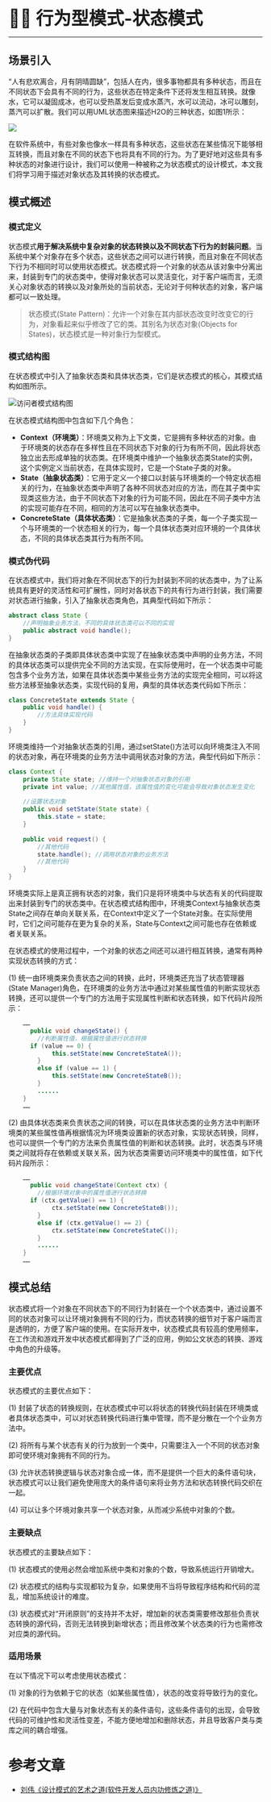 **<span style="font-size: 35px;">🧑‍🚀 行为型模式-状态模式</span>**

---

## 场景引入

 “人有悲欢离合，月有阴晴圆缺”，包括人在内，很多事物都具有多种状态，而且在不同状态下会具有不同的行为，这些状态在特定条件下还将发生相互转换。就像水，它可以凝固成冰，也可以受热蒸发后变成水蒸汽，水可以流动，冰可以雕刻，蒸汽可以扩散。我们可以用UML状态图来描述H2O的三种状态，如图1所示：

![](https://vue-admin-imgages.oss-cn-hangzhou.aliyuncs.com/2022-09-18/2ff35385-e534-40f9-8922-c6a64a2cc259_水的三种状态.jpg)

  在软件系统中，有些对象也像水一样具有多种状态，这些状态在某些情况下能够相互转换，而且对象在不同的状态下也将具有不同的行为。为了更好地对这些具有多种状态的对象进行设计，我们可以使用一种被称之为状态模式的设计模式，本文我们将学习用于描述对象状态及其转换的状态模式。



## 模式概述

### 模式定义

 状态模式**用于解决系统中复杂对象的状态转换以及不同状态下行为的封装问题**。当系统中某个对象存在多个状态，这些状态之间可以进行转换，而且对象在不同状态下行为不相同时可以使用状态模式。状态模式将一个对象的状态从该对象中分离出来，封装到专门的状态类中，使得对象状态可以灵活变化，对于客户端而言，无须关心对象状态的转换以及对象所处的当前状态，无论对于何种状态的对象，客户端都可以一致处理。
> 状态模式(State Pattern)：允许一个对象在其内部状态改变时改变它的行为，对象看起来似乎修改了它的类。其别名为状态对象(Objects for States)，状态模式是一种对象行为型模式。

### 模式结构图

 在状态模式中引入了抽象状态类和具体状态类，它们是状态模式的核心，其模式结构如图所示。

![访问者模式结构图](https://vue-admin-imgages.oss-cn-hangzhou.aliyuncs.com/2022-09-18/8896e568-314a-4dc2-8e7e-da8e4a0029a3_状态模式.jpg)

  在状态模式结构图中包含如下几个角色：

-  **Context（环境类）**：环境类又称为上下文类，它是拥有多种状态的对象。由于环境类的状态存在多样性且在不同状态下对象的行为有所不同，因此将状态独立出去形成单独的状态类。在环境类中维护一个抽象状态类State的实例，这个实例定义当前状态，在具体实现时，它是一个State子类的对象。
-  **State（抽象状态类）**：它用于定义一个接口以封装与环境类的一个特定状态相关的行为，在抽象状态类中声明了各种不同状态对应的方法，而在其子类中实现类这些方法，由于不同状态下对象的行为可能不同，因此在不同子类中方法的实现可能存在不同，相同的方法可以写在抽象状态类中。
- **ConcreteState（具体状态类）**：它是抽象状态类的子类，每一个子类实现一个与环境类的一个状态相关的行为，每一个具体状态类对应环境的一个具体状态，不同的具体状态类其行为有所不同。

### 模式伪代码

 在状态模式中，我们将对象在不同状态下的行为封装到不同的状态类中，为了让系统具有更好的灵活性和可扩展性，同时对各状态下的共有行为进行封装，我们需要对状态进行抽象，引入了抽象状态类角色，其典型代码如下所示：

```java
abstract class State {
    //声明抽象业务方法，不同的具体状态类可以不同的实现
	public abstract void handle();
}
```

  在抽象状态类的子类即具体状态类中实现了在抽象状态类中声明的业务方法，不同的具体状态类可以提供完全不同的方法实现，在实际使用时，在一个状态类中可能包含多个业务方法，如果在具体状态类中某些业务方法的实现完全相同，可以将这些方法移至抽象状态类，实现代码的复用，典型的具体状态类代码如下所示：
```java
class ConcreteState extends State {
	public void handle() {
		//方法具体实现代码
	}
}
```

  环境类维持一个对抽象状态类的引用，通过setState()方法可以向环境类注入不同的状态对象，再在环境类的业务方法中调用状态对象的方法，典型代码如下所示：

```java
class Context {
	private State state; //维持一个对抽象状态对象的引用
	private int value; //其他属性值，该属性值的变化可能会导致对象状态发生变化
 
    //设置状态对象
	public void setState(State state) {
		this.state = state;
	}
 
	public void request() {
		//其他代码
		state.handle(); //调用状态对象的业务方法
		//其他代码
	}
}
```

环境类实际上是真正拥有状态的对象，我们只是将环境类中与状态有关的代码提取出来封装到专门的状态类中。在状态模式结构图中，环境类Context与抽象状态类State之间存在单向关联关系，在Context中定义了一个State对象。在实际使用时，它们之间可能存在更为复杂的关系，State与Context之间可能也存在依赖或者关联关系。

   在状态模式的使用过程中，一个对象的状态之间还可以进行相互转换，通常有两种实现状态转换的方式：

   (1) 统一由环境类来负责状态之间的转换，此时，环境类还充当了状态管理器(State Manager)角色，在环境类的业务方法中通过对某些属性值的判断实现状态转换，还可以提供一个专门的方法用于实现属性判断和状态转换，如下代码片段所示：

```java
	……
      public void changeState() {
		//判断属性值，根据属性值进行状态转换
      if (value == 0) {
			this.setState(new ConcreteStateA());
		}
		else if (value == 1) {
			this.setState(new ConcreteStateB());
		}
        ......
	}
    ……
```

(2) 由具体状态类来负责状态之间的转换，可以在具体状态类的业务方法中判断环境类的某些属性值再根据情况为环境类设置新的状态对象，实现状态转换，同样，也可以提供一个专门的方法来负责属性值的判断和状态转换。此时，状态类与环境类之间就将存在依赖或关联关系，因为状态类需要访问环境类中的属性值，如下代码片段所示：

```java
	……
      public void changeState(Context ctx) {
		//根据环境对象中的属性值进行状态转换
      if (ctx.getValue() == 1) {
			ctx.setState(new ConcreteStateB());
		}
		else if (ctx.getValue() == 2) {
			ctx.setState(new ConcreteStateC());
		}
        ......
	}
    ……
```



## 模式总结

状态模式将一个对象在不同状态下的不同行为封装在一个个状态类中，通过设置不同的状态对象可以让环境对象拥有不同的行为，而状态转换的细节对于客户端而言是透明的，方便了客户端的使用。在实际开发中，状态模式具有较高的使用频率，在工作流和游戏开发中状态模式都得到了广泛的应用，例如公文状态的转换、游戏中角色的升级等。

### 主要优点

  状态模式的主要优点如下：

   (1) 封装了状态的转换规则，在状态模式中可以将状态的转换代码封装在环境类或者具体状态类中，可以对状态转换代码进行集中管理，而不是分散在一个个业务方法中。

   (2) 将所有与某个状态有关的行为放到一个类中，只需要注入一个不同的状态对象即可使环境对象拥有不同的行为。

   (3) 允许状态转换逻辑与状态对象合成一体，而不是提供一个巨大的条件语句块，状态模式可以让我们避免使用庞大的条件语句来将业务方法和状态转换代码交织在一起。

   (4) 可以让多个环境对象共享一个状态对象，从而减少系统中对象的个数。



### 主要缺点

 状态模式的主要缺点如下：

   (1) 状态模式的使用必然会增加系统中类和对象的个数，导致系统运行开销增大。

   (2) 状态模式的结构与实现都较为复杂，如果使用不当将导致程序结构和代码的混乱，增加系统设计的难度。

   (3) 状态模式对“开闭原则”的支持并不太好，增加新的状态类需要修改那些负责状态转换的源代码，否则无法转换到新增状态；而且修改某个状态类的行为也需修改对应类的源代码。



### 适用场景

 在以下情况下可以考虑使用状态模式：

  (1) 对象的行为依赖于它的状态（如某些属性值），状态的改变将导致行为的变化。

  (2) 在代码中包含大量与对象状态有关的条件语句，这些条件语句的出现，会导致代码的可维护性和灵活性变差，不能方便地增加和删除状态，并且导致客户类与类库之间的耦合增强。


# 参考文章

- [刘伟《设计模式的艺术之道(软件开发人员内功修炼之道)》](https://blog.csdn.net/LoveLion/article/details/17517213)

